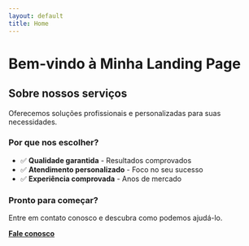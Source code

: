 ```yaml
---
layout: default
title: Home
---
```


# Bem-vindo à Minha Landing Page

## Sobre nossos serviços

Oferecemos soluções profissionais e personalizadas para suas necessidades.

### Por que nos escolher?

- ✅ **Qualidade garantida** - Resultados comprovados
- ✅ **Atendimento personalizado** - Foco no seu sucesso  
- ✅ **Experiência comprovada** - Anos de mercado

### Pronto para começar?

Entre em contato conosco e descubra como podemos ajudá-lo.

[**Fale conosco**](mailto:contato@exemplo.com)
